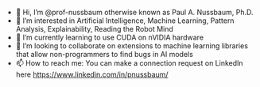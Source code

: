 - 👋 Hi, I’m @prof-nussbaum otherwise known as Paul A. Nussbaum, Ph.D.
- 👀 I’m interested in Artificial Intelligence, Machine Learning, Pattern Analysis, Explainability, Reading the Robot Mind
- 🌱 I’m currently learning to use CUDA on nVIDIA hardware
- 💞️ I’m looking to collaborate on extensions to machine learning libraries that allow non-programmers to find bugs in AI models
- 📫 How to reach me: You can make a connection request on LinkedIn here   https://www.linkedin.com/in/pnussbaum/

<!---
prof-nussbaum/prof-nussbaum is a ✨ special ✨ repository because its `README.md` (this file) appears on your GitHub profile.
You can click the Preview link to take a look at your changes.
--->
